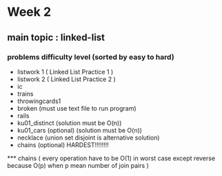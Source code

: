 # Week 2

## main topic : linked-list

### problems difficulty level (sorted by easy to hard)
- listwork 1 ( Linked List Practice 1 )
- listwork 2 ( Linked List Practice 2 )
- ic
- trains
- throwingcards1
- broken (must use text file to run program)
- rails
- ku01_distinct (solution must be O(n))
- ku01_cars (optional) (solution must be O(n))
- necklace (union set disjoint is alternative solution)
- chains (optional) HARDEST!!!!!!!!

*** chains
( every operation have to be O(1) in worst case except reverse because O(p) when p mean number of join pairs )
